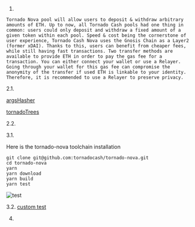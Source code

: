 
1. 
```
Tornado Nova pool will allow users to deposit & withdraw arbitrary amounts of ETH. Up to now, all Tornado Cash pools had one thing in common: users could only deposit and withdraw a fixed amount of a given token within each pool. Speed & cost being the cornerstone of user experience, Tornado Cash Nova uses the Gnosis Chain as a Layer2 (former xDAI). Thanks to this, users can benefit from cheaper fees, while still having fast transactions. Two transfer methods are available to provide ETH in order to pay the gas fee for a transaction. You can either connect your wallet or use a Relayer. Going through your wallet for this gas fee can compromise the anonymity of the transfer if used ETH is linkable to your identity. Therefore, it is recommended to use a Relayer to preserve privacy.
```
2.1.

[argsHasher](https://github.com/tornadocash/tornado-trees/blob/master/circuits/TreeUpdateArgsHasher.circom)

[tornadoTrees](https://github.com/tornadocash/tornado-trees/blob/master/contracts/TornadoTrees.sol)

2.2.

3.1.

Here is the tornado-nova toolchain installation

  ```
  git clone git@github.com:tornadocash/tornado-nova.git
  cd tornado-nova
  yarn
  yarn download
  yarn build
  yarn test
  ```

![test](https://github.com/alienflip/zku/blob/main/week_2/TornadoCash/tornado-terst.png)

3.2. [custom test](https://github.com/alienflip/zku/blob/main/week_2/TornadoCash/tornado-nova/test/custom.test.js)

4.
